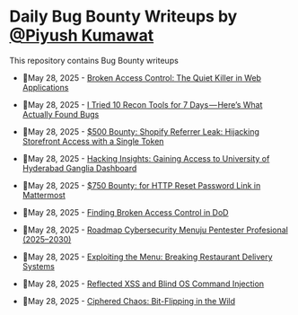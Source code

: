 # Daily Bug Bounty Writeups by [@Piyush Kumawat](https://twitter.com/piyush_supiy) 
This repository contains Bug Bounty writeups

<!-- BLOG-POST-LIST:START -->
 - 💯May 28, 2025 - [Broken Access Control: The Quiet Killer in Web Applications](https://medium.com/@aashifm/broken-access-control-the-quiet-killer-in-web-applications-79cb85f72cd8?source=rss------bug_bounty-5) 

 - 💯May 28, 2025 - [I Tried 10 Recon Tools for 7 Days — Here’s What Actually Found Bugs](https://infosecwriteups.com/i-tried-10-recon-tools-for-7-days-heres-what-actually-found-bugs-9013b4cd2396?source=rss------bug_bounty-5) 

 - 💯May 28, 2025 - [$500 Bounty: Shopify Referrer Leak: Hijacking Storefront Access with a Single Token](https://infosecwriteups.com/500-bounty-shopify-referrer-leak-hijacking-storefront-access-with-a-single-token-4edc0de09cff?source=rss------bug_bounty-5) 

 - 💯May 28, 2025 - [Hacking Insights: Gaining Access to University of Hyderabad Ganglia Dashboard](https://infosecwriteups.com/hacking-insights-gaining-access-to-university-of-hyderabad-ganglia-dashboard-bdc15f3a82fe?source=rss------bug_bounty-5) 

 - 💯May 28, 2025 - [$750 Bounty: for HTTP Reset Password Link in Mattermost](https://infosecwriteups.com/750-bounty-for-http-reset-password-link-in-mattermost-3cc3acdb0f85?source=rss------bug_bounty-5) 

 - 💯May 28, 2025 - [Finding Broken Access Control in DoD](https://azraeldeathangel.medium.com/finding-broken-access-control-in-dod-c569305f9099?source=rss------bug_bounty-5) 

 - 💯May 28, 2025 - [Roadmap Cybersecurity Menuju Pentester Profesional &lpar;2025–2030&rpar;](https://medium.com/@riskiardiansyah51938/roadmap-cybersecurity-menuju-pentester-profesional-2025-2030-8fec44f6ff23?source=rss------bug_bounty-5) 

 - 💯May 28, 2025 - [Exploiting the Menu: Breaking Restaurant Delivery Systems](https://medium.com/@davimouar/exploiting-the-menu-breaking-restaurant-delivery-systems-37c473849ac8?source=rss------bug_bounty-5) 

 - 💯May 28, 2025 - [Reflected XSS and Blind OS Command Injection](https://osintteam.blog/reflected-xss-and-blind-os-command-injection-a056c75f99be?source=rss------bug_bounty-5) 

 - 💯May 28, 2025 - [Ciphered Chaos: Bit-Flipping in the Wild](https://batee5a.medium.com/ciphered-chaos-bit-flipping-in-the-wild-345cda16c19e?source=rss------bug_bounty-5) 
<!-- BLOG-POST-LIST:END -->
